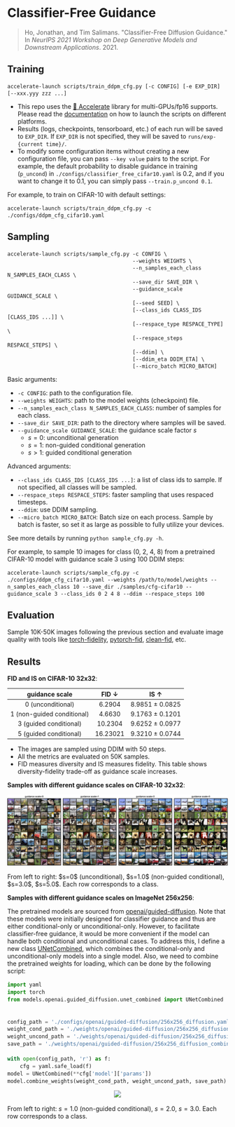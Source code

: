 # Classifier-Free Guidance

> Ho, Jonathan, and Tim Salimans. "Classifier-Free Diffusion Guidance." In *NeurIPS 2021 Workshop on Deep Generative Models and Downstream Applications*. 2021.



## Training

```shell
accelerate-launch scripts/train_ddpm_cfg.py [-c CONFIG] [-e EXP_DIR] [--xxx.yyy zzz ...]
```

- This repo uses the [🤗 Accelerate](https://huggingface.co/docs/accelerate/index) library for multi-GPUs/fp16 supports. Please read the [documentation](https://huggingface.co/docs/accelerate/basic_tutorials/launch#using-accelerate-launch) on how to launch the scripts on different platforms.
- Results (logs, checkpoints, tensorboard, etc.) of each run will be saved to `EXP_DIR`. If `EXP_DIR` is not specified, they will be saved to `runs/exp-{current time}/`.
- To modify some configuration items without creating a new configuration file, you can pass `--key value` pairs to the script. For example, the default probability to disable guidance in training (`p_uncond`) in `./configs/classifier_free_cifar10.yaml` is 0.2, and if you want to change it to 0.1, you can simply pass `--train.p_uncond 0.1`.

For example, to train on CIFAR-10 with default settings:

```shell
accelerate-launch scripts/train_ddpm_cfg.py -c ./configs/ddpm_cfg_cifar10.yaml
```



## Sampling

```shell
accelerate-launch scripts/sample_cfg.py -c CONFIG \
                                        --weights WEIGHTS \
                                        --n_samples_each_class N_SAMPLES_EACH_CLASS \
                                        --save_dir SAVE_DIR \
                                        --guidance_scale GUIDANCE_SCALE \
                                        [--seed SEED] \
                                        [--class_ids CLASS_IDS [CLASS_IDS ...]] \
                                        [--respace_type RESPACE_TYPE] \
                                        [--respace_steps RESPACE_STEPS] \
                                        [--ddim] \
                                        [--ddim_eta DDIM_ETA] \
                                        [--micro_batch MICRO_BATCH]
```

Basic arguments:

- `-c CONFIG`: path to the configuration file.
- `--weights WEIGHTS`: path to the model weights (checkpoint) file.
- `--n_samples_each_class N_SAMPLES_EACH_CLASS`: number of samples for each class.
- `--save_dir SAVE_DIR`: path to the directory where samples will be saved.
- `--guidance_scale GUIDANCE_SCALE`: the guidance scale factor $s$
  - $s=0$: unconditional generation
  - $s=1$: non-guided conditional generation
  - $s>1$: guided conditional generation

Advanced arguments:

- `--class_ids CLASS_IDS [CLASS_IDS ...]`: a list of class ids to sample. If not specified, all classes will be sampled.
- `--respace_steps RESPACE_STEPS`: faster sampling that uses respaced timesteps.
- `--ddim`: use DDIM sampling.
- `--micro_batch MICRO_BATCH`: Batch size on each process. Sample by batch is faster, so set it as large as possible to fully utilize your devices.

See more details by running `python sample_cfg.py -h`.

For example, to sample 10 images for class (0, 2, 4, 8) from a pretrained CIFAR-10 model with guidance scale 3 using 100 DDIM steps:

```shell
accelerate-launch scripts/sample_cfg.py -c ./configs/ddpm_cfg_cifar10.yaml --weights /path/to/model/weights --n_samples_each_class 10 --save_dir ./samples/cfg-cifar10 --guidance_scale 3 --class_ids 0 2 4 8 --ddim --respace_steps 100
```



## Evaluation

Sample 10K-50K images following the previous section and evaluate image quality with tools like [torch-fidelity](https://github.com/toshas/torch-fidelity), [pytorch-fid](https://github.com/mseitzer/pytorch-fid), [clean-fid](https://github.com/GaParmar/clean-fid), etc.



## Results

**FID and IS on CIFAR-10 32x32**:

|       guidance scale       |  FID ↓   |      IS ↑       |
| :------------------------: | :------: | :-------------: |
|     0 (unconditional)      |  6.2904  | 8.9851 ± 0.0825 |
| 1 (non-guided conditional) |  4.6630  | 9.1763 ± 0.1201 |
|   3 (guided conditional)   | 10.2304  | 9.6252 ± 0.0977 |
|   5 (guided conditional)   | 16.23021 | 9.3210 ± 0.0744 |

- The images are sampled using DDIM with 50 steps.
- All the metrics are evaluated on 50K samples.
- FID measures diversity and IS measures fidelity. This table shows diversity-fidelity trade-off as guidance scale increases.



**Samples with different guidance scales on CIFAR-10 32x32**:

<p align="center">
  <img src="../assets/classifier-free-cifar10.png" />
</p>
From left to right: $s=0$ (unconditional), $s=1.0$ (non-guided conditional), $s=3.0$, $s=5.0$. Each row corresponds to a class.



**Samples with different guidance scales on ImageNet 256x256**:

The pretrained models are sourced from [openai/guided-diffusion](https://github.com/openai/guided-diffusion). Note that these models were initially designed for classifier guidance and thus are either conditional-only or unconditional-only. However, to facilitate classifier-free guidance, it would be more convenient if the model can handle both conditional and unconditional cases. To address this, I define a new class [UNetCombined](../models/adm/unet_combined.py), which combines the conditional-only and unconditional-only models into a single model. Also, we need to combine the pretrained weights for loading, which can be done by the following script:

```python
import yaml
import torch
from models.openai.guided_diffusion.unet_combined import UNetCombined


config_path = './configs/openai/guided-diffusion/256x256_diffusion.yaml'
weight_cond_path = './weights/openai/guided-diffusion/256x256_diffusion.pt'
weight_uncond_path = './weights/openai/guided-diffusion/256x256_diffusion_uncond.pt'
save_path = './weights/openai/guided-diffusion/256x256_diffusion_combined.pt'

with open(config_path, 'r') as f:
    cfg = yaml.safe_load(f)
model = UNetCombined(**cfg['model']['params'])
model.combine_weights(weight_cond_path, weight_uncond_path, save_path)
```



<p align="center">
  <img src="../assets/classifier-free-imagenet.png" />
</p>

From left to right: $s=1.0$ (non-guided conditional), $s=2.0$, $s=3.0$. Each row corresponds to a class.
